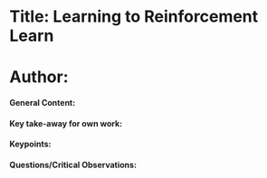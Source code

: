 # Title: Learning to Reinforcement Learn

# Author:

#### General Content:


#### Key take-away for own work:


#### Keypoints:


#### Questions/Critical Observations:
